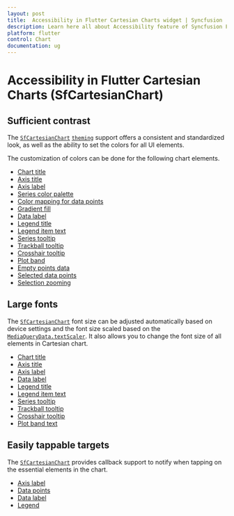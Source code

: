 ```yaml
---
layout: post
title:  Accessibility in Flutter Cartesian Charts widget | Syncfusion 
description: Learn here all about Accessibility feature of Syncfusion Flutter Cartesian Charts (SfCartesianChart) widget and more.
platform: flutter
control: Chart
documentation: ug
---
```


# Accessibility in Flutter Cartesian Charts (SfCartesianChart)

## Sufficient contrast

The [`SfCartesianChart`](https://pub.dev/documentation/syncfusion_flutter_charts/latest/charts/SfCartesianChart-class.html) [`theming`](https://help.syncfusion.com/flutter/themes) support offers a consistent and standardized look, as well as the ability to set the colors for all UI elements.

The customization of colors can be done for the following chart elements.
* [Chart title](https://help.syncfusion.com/flutter/cartesian-charts/chart-title)
* [Axis title](https://help.syncfusion.com/flutter/cartesian-charts/axis-customization#axis-title)
* [Axis label](https://help.syncfusion.com/flutter/cartesian-charts/axis-customization#axis-label-customization)
* [Series color palette](https://help.syncfusion.com/flutter/cartesian-charts/series-customization#color-palette)
* [Color mapping for data points](https://help.syncfusion.com/flutter/cartesian-charts/series-customization#color-mapping-for-data-points)
* [Gradient fill](https://help.syncfusion.com/flutter/cartesian-charts/series-customization#gradient-fill)
* [Data label](https://help.syncfusion.com/flutter/cartesian-charts/marker-datalabel#data-label)
* [Legend title](https://help.syncfusion.com/flutter/cartesian-charts/legend#legend-title)
* [Legend item text](https://help.syncfusion.com/flutter/cartesian-charts/legend#customizing-legend)
* [Series tooltip](https://help.syncfusion.com/flutter/cartesian-charts/tooltip#customizing-the-appearance)
* [Trackball tooltip](https://help.syncfusion.com/flutter/cartesian-charts/trackball-crosshair#trackball)
* [Crosshair tooltip](https://help.syncfusion.com/flutter/cartesian-charts/trackball-crosshair#show-axis-tooltip)
* [Plot band](https://help.syncfusion.com/flutter/cartesian-charts/axis-customization#plot-bands)
* [Empty points data](https://help.syncfusion.com/flutter/cartesian-charts/series-customization#empty-point-customization)
* [Selected data points](https://help.syncfusion.com/flutter/cartesian-charts/selection#customizing-the-segments)
* [Selection zooming](https://help.syncfusion.com/flutter/cartesian-charts/zoom-pan#selection-zooming)

## Large fonts

The [`SfCartesianChart`](https://pub.dev/documentation/syncfusion_flutter_charts/latest/charts/SfCartesianChart-class.html) font size can be adjusted automatically based on device settings and the font size scaled based on the [`MediaQueryData.textScaler`](https://api.flutter.dev/flutter/widgets/MediaQueryData/textScaler.html). It also allows you to change the font size of all elements in Cartesian chart.
* [Chart title](https://help.syncfusion.com/flutter/cartesian-charts/chart-title)
* [Axis title](https://help.syncfusion.com/flutter/cartesian-charts/axis-customization#axis-title)
* [Axis label](https://help.syncfusion.com/flutter/cartesian-charts/axis-customization#axis-label-customization)
* [Data label](https://help.syncfusion.com/flutter/cartesian-charts/marker-datalabel#data-label)
* [Legend title](https://help.syncfusion.com/flutter/cartesian-charts/legend#legend-title)
* [Legend item text](https://help.syncfusion.com/flutter/cartesian-charts/legend#customizing-legend)
* [Series tooltip](https://help.syncfusion.com/flutter/cartesian-charts/tooltip#customizing-the-appearance)
* [Trackball tooltip](https://help.syncfusion.com/flutter/cartesian-charts/trackball-crosshair#trackball)
* [Crosshair tooltip](https://help.syncfusion.com/flutter/cartesian-charts/trackball-crosshair#show-axis-tooltip)
* [Plot band text](https://help.syncfusion.com/flutter/cartesian-charts/axis-customization#plot-bands)

## Easily tappable targets

The [`SfCartesianChart`](https://pub.dev/documentation/syncfusion_flutter_charts/latest/charts/SfCartesianChart-class.html) provides callback support to notify when tapping on the essential elements in the chart.
* [Axis label](https://help.syncfusion.com/flutter/cartesian-charts/callbacks#onaxislabeltapped)
* [Data points](https://help.syncfusion.com/flutter/cartesian-charts/callbacks#onpointtapped)
* [Data label](https://help.syncfusion.com/flutter/cartesian-charts/callbacks#ondatalabeltapped)
* [Legend](https://help.syncfusion.com/flutter/cartesian-charts/callbacks#onlegendtapped)
